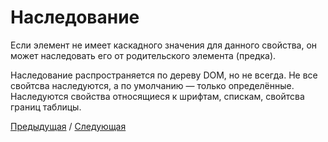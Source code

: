 # Наследование

Если элемент не имеет каскадного значения для данного свойства, он может наследовать его от родительского элемента (предка).

Наследование распространяется по дереву DOM, но не всегда. Не все свойтсва наследуются, а по умолчанию — только определённые. Наследуются свойства относящиеся к шрифтам, спискам, свойтсва границ таблицы.

[Предыдущая](caskad.md) / [Следующая](special.md)